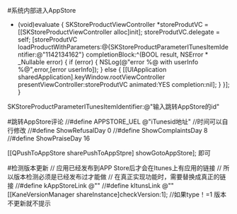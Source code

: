 #系统内部进入AppStore
- (void)evaluate {
SKStoreProductViewController *storeProdutVC = [[SKStoreProductViewController alloc]init];
storeProdutVC.delegate = self;
[storeProdutVC loadProductWithParameters:@{SKStoreProductParameterITunesItemIdentifier:@"1142134162"} completionBlock:^(BOOL result, NSError * _Nullable error) {
if (error) {
NSLog(@"error %@ with userInfo %@",error,[error userInfo]);
} else {
[[UIApplication sharedApplication].keyWindow.rootViewController presentViewController:storeProdutVC animated:YES completion:nil];
}
}];
}

SKStoreProductParameterITunesItemIdentifier:@"输入跳转AppStore的id"

#跳转AppStore评论 
//#define APPSTORE_UEL @"iTunesid地址"
//时间可以自行修改
//#define ShowRefusalDay 0
//#define ShowComplaintsDay 8
//#define ShowPraiseDay 16

[[QPushToAppStore sharePushToAppStpre] showGotoAppStore]; 即可

#检测版本更新
// 应用已经发布到APP Store后才会在Itunes上有应用的链接
// 所以版本检测必须是已经发布过才能做
// 在真正实现功能时，需要替换成真正的链接
//#define kAppStoreLink  @""
//#define kItunsLink @""
[[KaneVersionManager shareInstance]checkVersion:1]; //如果type！=1  版本不更新就不提示 

